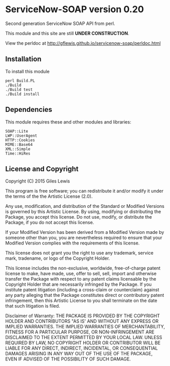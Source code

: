 # ServiceNow-SOAP version 0.20

Second generation ServiceNow SOAP API from perl.

This module and this site are still **UNDER CONSTRUCTION**.

View the perldoc at http://gflewis.github.io/servicenow-soap/perldoc.html

## Installation

To install this module

    perl Build.PL
    ./Build
    ./Build test
    ./Build install

## Dependencies

This module requires these and other modules and libraries:

    SOAP::Lite
    LWP::UserAgent
    HTTP::Cookies
    MIME::Base64
    XML::Simple
    Time::HiRes

## License and Copyright

Copyright (C) 2015 Giles Lewis

This program is free software; you can redistribute it and/or modify it
under the terms of the the Artistic License (2.0).

Any use, modification, and distribution of the Standard or Modified
Versions is governed by this Artistic License. By using, modifying or
distributing the Package, you accept this license. Do not use, modify,
or distribute the Package, if you do not accept this license.

If your Modified Version has been derived from a Modified Version made
by someone other than you, you are nevertheless required to ensure that
your Modified Version complies with the requirements of this license.

This license does not grant you the right to use any trademark, service
mark, tradename, or logo of the Copyright Holder.

This license includes the non-exclusive, worldwide, free-of-charge
patent license to make, have made, use, offer to sell, sell, import and
otherwise transfer the Package with respect to any patent claims
licensable by the Copyright Holder that are necessarily infringed by the
Package. If you institute patent litigation (including a cross-claim or
counterclaim) against any party alleging that the Package constitutes
direct or contributory patent infringement, then this Artistic License
to you shall terminate on the date that such litigation is filed.

Disclaimer of Warranty: THE PACKAGE IS PROVIDED BY THE COPYRIGHT HOLDER
AND CONTRIBUTORS "AS IS' AND WITHOUT ANY EXPRESS OR IMPLIED WARRANTIES.
THE IMPLIED WARRANTIES OF MERCHANTABILITY, FITNESS FOR A PARTICULAR
PURPOSE, OR NON-INFRINGEMENT ARE DISCLAIMED TO THE EXTENT PERMITTED BY
YOUR LOCAL LAW. UNLESS REQUIRED BY LAW, NO COPYRIGHT HOLDER OR
CONTRIBUTOR WILL BE LIABLE FOR ANY DIRECT, INDIRECT, INCIDENTAL, OR
CONSEQUENTIAL DAMAGES ARISING IN ANY WAY OUT OF THE USE OF THE PACKAGE,
EVEN IF ADVISED OF THE POSSIBILITY OF SUCH DAMAGE.

